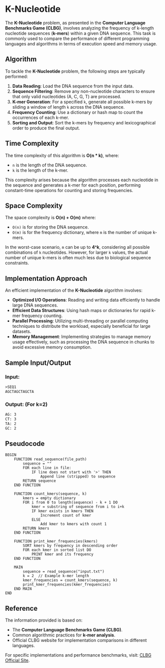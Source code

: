 # K-Nucleotide
The **K-Nucleotide** problem, as presented in the **Computer Language Benchmarks Game (CLBG)**, involves analyzing the frequency of k-length nucleotide sequences (**k-mers**) within a given DNA sequence. This task is commonly used to compare the performance of different programming languages and algorithms in terms of execution speed and memory usage.

## Algorithm
To tackle the **K-Nucleotide** problem, the following steps are typically performed:

1. **Data Reading**: Load the DNA sequence from the input data.
2. **Sequence Filtering**: Remove any non-nucleotide characters to ensure that only valid nucleotides (A, C, G, T) are processed.
3. **K-mer Generation**: For a specified `k`, generate all possible k-mers by sliding a window of length `k` across the DNA sequence.
4. **Frequency Counting**: Use a dictionary or hash map to count the occurrences of each k-mer.
5. **Sorting and Output**: Sort the k-mers by frequency and lexicographical order to produce the final output.

## Time Complexity
The time complexity of this algorithm is **O(n * k)**, where:
- `n` is the length of the DNA sequence.
- `k` is the length of the k-mer.

This complexity arises because the algorithm processes each nucleotide in the sequence and generates a k-mer for each position, performing constant-time operations for counting and storing frequencies.

## Space Complexity
The space complexity is **O(n) + O(m)** where:
- `O(n)` is for storing the DNA sequence.
- `O(m)` is for the frequency dictionary, where `m` is the number of unique k-mers.

In the worst-case scenario, `m` can be up to **4^k**, considering all possible combinations of `k` nucleotides. However, for larger `k` values, the actual number of unique k-mers is often much less due to biological sequence constraints.

## Implementation Approach
An efficient implementation of the **K-Nucleotide** algorithm involves:
- **Optimized I/O Operations**: Reading and writing data efficiently to handle large DNA sequences.
- **Efficient Data Structures**: Using hash maps or dictionaries for rapid k-mer frequency counting.
- **Parallel Processing**: Utilizing multi-threading or parallel computing techniques to distribute the workload, especially beneficial for large datasets.
- **Memory Management**: Implementing strategies to manage memory usage effectively, such as processing the DNA sequence in chunks to avoid excessive memory consumption.

## Sample Input/Output
### **Input:**
```txt
>SEQ1
AGCTAGCTAGCTA
```

### **Output:** (For k=2)
```txt
AG: 3
CT: 3
TA: 2
GC: 2
```

## Pseudocode
```
BEGIN
    FUNCTION read_sequence(file_path)
        sequence = ""
        FOR each line in file:
            IF line does not start with '>' THEN
                Append line (stripped) to sequence
        RETURN sequence
    END FUNCTION

    FUNCTION count_kmers(sequence, k)
        kmers = empty dictionary
        FOR i from 0 to length(sequence) - k + 1 DO
            kmer = substring of sequence from i to i+k
            IF kmer exists in kmers THEN
                Increment count of kmer
            ELSE
                Add kmer to kmers with count 1
        RETURN kmers
    END FUNCTION

    FUNCTION print_kmer_frequencies(kmers)
        SORT kmers by frequency in descending order
        FOR each kmer in sorted list DO
            PRINT kmer and its frequency
    END FUNCTION

    MAIN
        sequence = read_sequence("input.txt")
        k = 2  // Example k-mer length
        kmer_frequencies = count_kmers(sequence, k)
        print_kmer_frequencies(kmer_frequencies)
    END MAIN
END
```

## Reference
The information provided is based on:
- The **Computer Language Benchmarks Game (CLBG)**.
- Common algorithmic practices for **k-mer analysis**.
- Official CLBG website for implementation comparisons in different languages.

For specific implementations and performance benchmarks, visit: [CLBG Official Site](https://benchmarksgame-team.pages.debian.net/benchmarksgame/).


